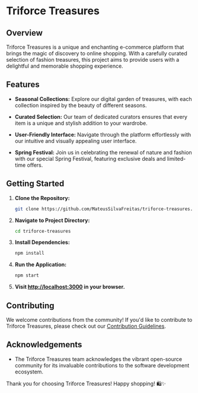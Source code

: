 # Triforce Treasures

## Overview

Triforce Treasures is a unique and enchanting e-commerce platform that brings the magic of discovery to online shopping. With a carefully curated selection of fashion treasures, this project aims to provide users with a delightful and memorable shopping experience.

## Features

- **Seasonal Collections:** Explore our digital garden of treasures, with each collection inspired by the beauty of different seasons.
  
- **Curated Selection:** Our team of dedicated curators ensures that every item is a unique and stylish addition to your wardrobe.

- **User-Friendly Interface:** Navigate through the platform effortlessly with our intuitive and visually appealing user interface.

- **Spring Festival:** Join us in celebrating the renewal of nature and fashion with our special Spring Festival, featuring exclusive deals and limited-time offers.

## Getting Started

1. **Clone the Repository:**
   ```bash
   git clone https://github.com/MateusSilvaFreitas/triforce-treasures.git
   ```

2. **Navigate to Project Directory:**
   ```bash
   cd triforce-treasures
   ```

3. **Install Dependencies:**
   ```bash
   npm install
   ```

4. **Run the Application:**
   ```bash
   npm start
   ```

5. **Visit [http://localhost:3000](http://localhost:3000) in your browser.**

## Contributing

We welcome contributions from the community! If you'd like to contribute to Triforce Treasures, please check out our [Contribution Guidelines](CONTRIBUTING.md).

## Acknowledgements

- The Triforce Treasures team acknowledges the vibrant open-source community for its invaluable contributions to the software development ecosystem.

Thank you for choosing Triforce Treasures! Happy shopping! 🛍️✨
